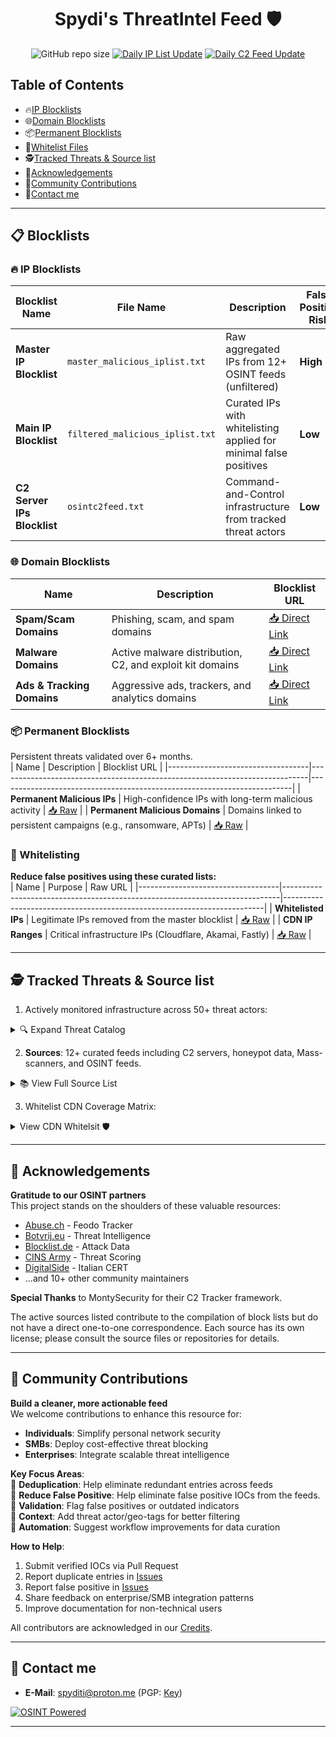 <div align="center">
  <h1>Spydi's ThreatIntel Feed 🛡️</h1>

  ![GitHub repo size](https://img.shields.io/github/repo-size/spydisec/spydithreatintel) [![Daily IP List Update](https://github.com/spydisec/spydithreatintel/actions/workflows/updatemasterfeed.yml/badge.svg)](https://github.com/spydisec/spydithreatintel/actions/workflows/updatemasterfeed.yml) [![Daily C2 Feed Update](https://github.com/spydisec/spydithreatintel/actions/workflows/osintc2feed.yml/badge.svg)](https://github.com/spydisec/spydithreatintel/actions/workflows/osintc2feed.yml)  
</div>

## Table of Contents
- 🔥[IP Blocklists](https://github.com/spydisec/spydithreatintel?tab=readme-ov-file#-ip-blocklists)
- 🌐[Domain Blocklists](https://github.com/spydisec/spydithreatintel?tab=readme-ov-file#-domain-blocklists)
- 📦[Permanent Blocklists](https://github.com/spydisec/spydithreatintel?tab=readme-ov-file#-permanent-blocklists)
- 📁[Whitelist Files](https://github.com/spydisec/spydithreatintel?tab=readme-ov-file#-whitelisting)
- 🕵️[Tracked Threats & Source list](https://github.com/spydisec/spydithreatintel?tab=readme-ov-file#%EF%B8%8F-tracked-threats--source-list)
- 🙌[Acknowledgements](https://github.com/spydisec/spydithreatintel?tab=readme-ov-file#-acknowledgements)
- 🤝[Community Contributions](https://github.com/spydisec/spydithreatintel?tab=readme-ov-file#-community-contributions)
- 📡[Contact me](https://github.com/spydisec/spydithreatintel?tab=readme-ov-file#-contact-me)

---
## 📋 Blocklists    
### 🔥 IP Blocklists  
| Blocklist Name       | File Name                       | Description                                                                 | False Positive Risk | Blocklist URL                                                     |
|----------------------|---------------------------------|-----------------------------------------------------------------------------|----------------------|-------------------------------------------------------------------|
| **Master IP Blocklist** | `master_malicious_iplist.txt` | Raw aggregated IPs from 12+ OSINT feeds (unfiltered)                       | **High**             | [📥 Direct](https://spydisec.com/master_malicious_iplist.txt)     |
| **Main IP Blocklist**   | `filtered_malicious_iplist.txt` | Curated IPs with whitelisting applied for minimal false positives           | **Low**              | [📥 Direct](https://spydisec.com/maliciousips.txt)               |
| **C2 Server IPs Blocklist**       | `osintc2feed.txt`             | Command-and-Control infrastructure from tracked threat actors              | **Low**           | [📥 Direct](https://spydisec.com/osintc2feed.txt)                |

### 🌐 Domain Blocklists  
| Name                              | Description                                                                 | Blocklist URL                                                                 |
|-----------------------------------|-----------------------------------------------------------------------------|-------------------------------------------------------------------------|
| **Spam/Scam Domains**             | Phishing, scam, and spam domains                                           | [📥 Direct Link](https://spydisec.com/spamblocklist.txt)                        |
| **Malware Domains**               | Active malware distribution, C2, and exploit kit domains                   | [📥 Direct Link](https://spydisec.com/maliciousblocklist.txt)                   |
| **Ads & Tracking Domains**        | Aggressive ads, trackers, and analytics domains                            | [📥 Direct Link](https://spydisec.com/adsblocklist.txt)                         |

### 📦 Permanent Blocklists  
Persistent threats validated over 6+ months.  
| Name                              | Description                                                                 | Blocklist URL                                                                 |
|-----------------------------------|-----------------------------------------------------------------------------|-------------------------------------------------------------------------|
| **Permanent Malicious IPs**       | High-confidence IPs with long-term malicious activity                      | [📥 Raw](https://spydisec.com/permanentMaliciousIPList.txt)             |
| **Permanent Malicious Domains**   | Domains linked to persistent campaigns (e.g., ransomware, APTs)            | [📥 Raw](https://spydisec.com/permanentMaliciousDomainList.txt)         |

### 📁 Whitelisting  
**Reduce false positives using these curated lists:**  
| Name                              | Purpose                                                                 | Raw URL                                                                 |
|-----------------------------------|-----------------------------------------------------------------------------|-------------------------------------------------------------------------|
| **Whitelisted IPs**               | Legitimate IPs removed from the master blocklist                         | [📥 Raw](https://raw.githubusercontent.com/spydisec/spydithreatintel/main/removed_from_blocklist.txt) |
| **CDN IP Ranges**                 | Critical infrastructure IPs (Cloudflare, Akamai, Fastly)                 | [📥 Raw](https://raw.githubusercontent.com/spydisec/spydithreatintel/main/whitelist/cdnips.txt) |

---
## 🕵️ Tracked Threats & Source list
1. Actively monitored infrastructure across 50+ threat actors:
<details>
<summary>🔍 Expand Threat Catalog</summary>

| C2s                       | Malware                          | Botnets      |
|---------------------------|----------------------------------|--------------|
| Cobalt Strike             | AcidRain Stealer                | 7777         |
| Metasploit Framework      | Misha Stealer (AKA Grand Misha) | BlackNET     |
| Covenant                  | Patriot Stealer                 | Doxerina     |
| Mythic                    | RAXNET Bitcoin Stealer          | Scarab       |
| Brute Ratel C4            | Titan Stealer                   | 63256        |
| Posh                      | Collector Stealer               | Kaiji        |
| Sliver                    | Mystic Stealer                  | MooBot       |
| Deimos                    | Gotham Stealer                  | Mozi         |
| PANDA                     | Meduza Stealer                  |              |
| NimPlant C2               | Quasar RAT                      |              |
| Havoc C2                  | ShadowPad                       |              |
| Caldera                   | AsyncRAT                        |              |
| Empire                    | DcRat                           |              |
| Ares                      | BitRAT                          |              |
| Hak5 Cloud C2             | DarkComet Trojan                |              |
| Pantegana                 | XtremeRAT Trojan                |              |
| Supershell                | NanoCore RAT Trojan             |              |
| Poseidon C2               | Gh0st RAT Trojan                |              |
| Viper C2                  | DarkTrack RAT Trojan            |              |
| Vshell                    | njRAT Trojan                    |              |
| Villain                   | Remcos Pro RAT Trojan           |              |
| Nimplant C2               | Poison Ivy Trojan               |              |
| RedGuard C2               | Orcus RAT Trojan                |              |
| Oyster C2                 | ZeroAccess Trojan               |              |
| byob C2                   | HOOKBOT Trojan                  |              |
|                           | RisePro Stealer                 |              |
|                           | NetBus Trojan                   |              |
|                           | Bandit Stealer                  |              |
|                           | Mint Stealer                    |              |
|                           | Mekotio Trojan                  |              |
|                           | Gozi Trojan                     |              |
|                           | Atlandida Stealer               |              |
|                           | VenomRAT                        |              |
|                           | Orcus RAT                       |              |
|                           | BlackDolphin                    |              |
|                           | Artemis RAT                     |              |
|                           | Godzilla Loader                 |              |
|                           | Jinx Loader                     |              |
|                           | Netpune Loader                  |              |
|                           | SpyAgent                        |              |
|                           | SpiceRAT                        |              |
|                           | Dust RAT                        |              |
|                           | Pupy RAT                        |              |
|                           | Atomic Stealer                  |              |
|                           | Lumma Stealer                   |              |
|                           | Serpent Stealer                 |              |
|                           | Axile Stealer                   |              |
|                           | Vector Stealer                  |              |
|                           | Z3us Stealer                    |              |
|                           | Rastro Stealer                  |              |
|                           | Darkeye Stealer                 |              |
|                           | AgniStealer                     |              |
|                           | Epsilon Stealer                 |              |
|                           | Bahamut Stealer                 |              |
|                           | Unam Web Panel / SilentCryptoMiner |           |
|                           | Vidar Stealer                   |              |
|                           | Kraken RAT                      |              |
|                           | Bumblebee Loader                |              |
|                           | Viper RAT                       |              |
|                           | Spectre Stealer                 |              |
</details>

2. **Sources**: 12+ curated feeds including C2 servers, honeypot data, Mass-scanners, and OSINT feeds.

<details>
<summary>📚 View Full Source List</summary>

| Sources                   | Source URL                                                                 |
|---------------------------|----------------------------------------------------------------------------|
| C2 IP Feed                | [C2_iplist.txt](https://raw.githubusercontent.com/spydisec/spydithreatintel/refs/heads/main/iplist/C2IPs/osintc2feed.txt) |
| Honeypot Master list      | [honeypot_iplist.txt](https://raw.githubusercontent.com/spydisec/spydithreatintel/refs/heads/main/iplist/honeypot/honeypot_extracted_feed.txt)     |
| maltrail_scanners         | [maltrail_ips.txt](https://raw.githubusercontent.com/stamparm/maltrail/master/trails/static/mass_scanner.txt)         |
| botvrij_eu                | [botvrij_eu](https://www.botvrij.eu/data/ioclist.ip-dst.raw)                                                        |
| feodotracker              | [feodotracker](https://feodotracker.abuse.ch/downloads/ipblocklist.txt)                                                        |
| feodotracker_recommended  | [feodotracker_recommended](https://feodotracker.abuse.ch/downloads/ipblocklist_recommended.txt)                                                        |
| Blocklist_de_all          | [Blocklist_de_all](https://lists.blocklist.de/lists/all.txt)                                                        |
| ThreatView_High_Confidence| [ThreatView_High_Confidence](https://threatview.io/Downloads/IP-High-Confidence-Feed.txt)                                                        |
| IPsumLevel_7              | [IPsumLevel7](https://raw.githubusercontent.com/stamparm/ipsum/refs/heads/master/levels/7.txt)                                                        |
| CINS_Score                | [CINS_Score](https://cinsscore.com/list/ci-badguys.txt)                                                        |
| DigitalSide               | [DigitalSide](https://osint.digitalside.it/Threat-Intel/lists/latestips.txt)                                                        |
| duggytuxy                 | [duggytuxy](https://raw.githubusercontent.com/duggytuxy/malicious_ip_addresses/refs/heads/main/botnets_zombies_scanner_spam_ips.txt)                                                        |
| etnetera.cz               | [etnetera.cz](https://security.etnetera.cz/feeds/etn_aggressive.txt)                                                        |
| emergingthreats-compromised| [ET_Comp](https://rules.emergingthreats.net/blockrules/compromised-ips.txt)                                                        |
| greensnow.co              | [greensnow.co](https://blocklist.greensnow.co/greensnow.txt)                                                         |
| More coming Soon!         | [Future Updates](#)                                                        |
</details>

3. Whitelist CDN Coverage Matrix:

<details>
<summary> View CDN Whitelsit 🛡️</summary>

| Provider       | Type         | Coverage                             |
|----------------|--------------|--------------------------------------|
| Cloudflare     | CDN IPv4/IPv6    | Global CDN                |
| Akamai         | CDN IPv4/IPv6   | Global CDN & Shield IPs              |
| Fastly         | CDN IPv4/IPv6        | Global CDN                |
| Tailscale      | DERP & Control Panel | Relay servers and control plane      |
</details>

---

## 🙌 Acknowledgements
**Gratitude to our OSINT partners**  
This project stands on the shoulders of these valuable resources:

- [Abuse.ch](https://abuse.ch) - Feodo Tracker
- [Botvrij.eu](https://botvrij.eu) - Threat Intelligence
- [Blocklist.de](https://blocklist.de) - Attack Data
- [CINS Army](https://cinsscore.com) - Threat Scoring
- [DigitalSide](https://osint.digitalside.it) - Italian CERT
- ...and 10+ other community maintainers

**Special Thanks** to MontySecurity for their C2 Tracker framework.

The active sources listed contribute to the compilation of block lists but do not have a direct one-to-one correspondence. Each source has its own license; please consult the source files or repositories for details.

---

## 🤝 Community Contributions  
**Build a cleaner, more actionable feed**  
We welcome contributions to enhance this resource for:  
- **Individuals**: Simplify personal network security  
- **SMBs**: Deploy cost-effective threat blocking  
- **Enterprises**: Integrate scalable threat intelligence  

**Key Focus Areas**:  
🔹 **Deduplication**: Help eliminate redundant entries across feeds  
🔹 **Reduce False Positive**: Help eliminate false positive IOCs from the feeds.  
🔹 **Validation**: Flag false positives or outdated indicators  
🔹 **Context**: Add threat actor/geo-tags for better filtering  
🔹 **Automation**: Suggest workflow improvements for data curation  

**How to Help**:  
1. Submit verified IOCs via Pull Request  
2. Report duplicate entries in [Issues](https://github.com/spydisec/spydithreatintel/issues)
3. Report false positive in [Issues](https://github.com/spydisec/spydithreatintel/issues)  
4. Share feedback on enterprise/SMB integration patterns  
5. Improve documentation for non-technical users  

All contributors are acknowledged in our [Credits](https://github.com/spydisec/spydithreatintel/wiki/Contributors).  

---
## 📡 Contact me
- **E-Mail**: [spyditi@proton.me](mailto:spyditi@proton.me) (PGP: [Key](https://pastebin.com/igL3mGVb))

[![OSINT Powered](https://img.shields.io/badge/Intel-OSINT_Powered-yellow?style=for-the-badge)](#)

---

